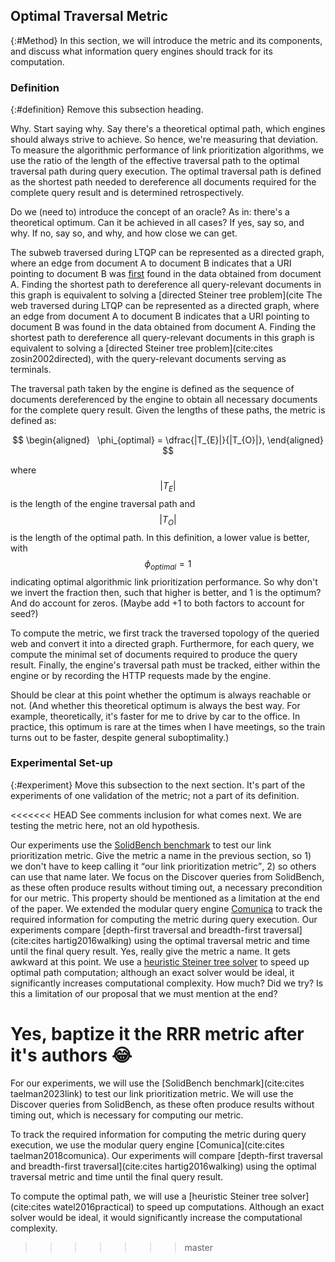 ## Optimal Traversal Metric
{:#Method}
In this section, we will introduce the metric and its components, and discuss what information query engines should track for its computation.

### Definition
{:#definition}
<span class="comment" data-author="RV">Remove this subsection heading.</span>

<span class="comment" data-author="RV">Why. Start saying why. Say there's a theoretical optimal path, which engines should always strive to achieve. So hence, we're measuring that deviation.</span>
To measure the algorithmic performance of link prioritization algorithms, we use the ratio of the length of the effective traversal path to the optimal traversal path during query execution. 
The optimal traversal path is defined as the shortest path needed to dereference all documents required for the complete query result and is determined retrospectively.

<span class="comment" data-author="RV">Do we (need to) introduce the concept of an oracle? As in: there's a theoretical optimum. Can it be achieved in all cases? If yes, say so, and why. If no, say so, and why, and how close we can get.</span>

The subweb traversed during LTQP can be represented as a directed graph, where an edge from document A to document B indicates that a URI pointing to document B was <ins class="comment" data-author="RV">first</ins> found in the data obtained from document A. 
Finding the shortest path to dereference all query-relevant documents in this graph is equivalent to solving a [directed Steiner tree problem](cite
The web traversed during LTQP can be represented as a directed graph, where an edge from document A to document B indicates that a URI pointing to document B was found in the data obtained from document A. 
Finding the shortest path to dereference all query-relevant documents in this graph is equivalent to solving a [directed Steiner tree problem](cite:cites 
zosin2002directed), with the query-relevant documents serving as terminals.

The traversal path taken by the engine is defined as the sequence of documents dereferenced by the engine to obtain all necessary documents for the complete query result. 
Given the lengths of these paths, the metric is defined as:


$$
\begin{aligned}
  \phi_{optimal} = \dfrac{|T_{E}|}{|T_{O}|},
\end{aligned}
$$



where $$ |T_{E}| $$ is the length of the engine traversal path and $$ |T_{O}| $$ is the length of the optimal path. 
In this definition, a lower value is better, with $$ \phi_{optimal} = 1 $$ indicating optimal algorithmic link prioritization performance.
<span class="comment" data-author="RV">So why don't we invert the fraction then, such that higher is better, and 1 is the optimum?</span>
<span class="comment" data-author="RV">And do account for zeros. (Maybe add +1 to both factors to account for seed?)</span>

To compute the metric, we first track the traversed topology of the queried web and convert it into a directed graph. Furthermore, for each query, we compute the minimal set of documents required to produce the query result. 
Finally, the engine's traversal path must be tracked, either within the engine or by recording the HTTP requests made by the engine.

<span class="comment" data-author="RV">Should be clear at this point whether the optimum is always reachable or not. (And whether this theoretical optimum is always the best way. For example, theoretically, it's faster for me to drive by car to the office. In practice, this optimum is rare at the times when I have meetings, so the train turns out to be faster, despite general suboptimality.)</span>

### Experimental Set-up
{:#experiment}
<span class="comment" data-author="RV">Move this subsection to the next section. It's part of the experiments of one validation of the metric; not a part of its definition.</span>

<<<<<<< HEAD
<span class="comment" data-author="RV">See comments inclusion for what comes next. We are testing the metric here, not an old hypothesis.</span>

Our experiments use the [SolidBench benchmark](citetaelman2023link) to test our link prioritization metric. 
<span class="comment" data-author="RV">Give the metric a name in the previous section, so 1) we don't have to keep calling it <q>our link prioritization metric</q>, 2) so others can use that name later.</span>
We focus on the Discover queries from SolidBench, as these often produce results without timing out, a necessary precondition for our metric.
<span class="comment" data-author="RV">This property should be mentioned as a limitation at the end of the paper.</span>
We extended the modular query engine [Comunica](citetaelman2018comunica)
to track the required information for computing the metric during query execution.
Our experiments compare [depth-first traversal and breadth-first traversal](cite:cites hartig2016walking) using the optimal traversal metric and time until the final query result.
<span class="comment" data-author="RV">Yes, really give the metric a name. It gets awkward at this point.</span>
We use a [heuristic Steiner tree solver](citewatel2016practical) to speed up optimal path computation; although an exact solver would be ideal, it significantly increases computational complexity.
<span class="comment" data-author="RV">How much? Did we try? Is this a limitation of our proposal that we must mention at the end?</span>

<span class="comment" data-author="RV">Yes, baptize it the RRR metric after it's authors 😂</span>
=======
For our experiments, we will use the [SolidBench benchmark](cite:cites taelman2023link) to test our link prioritization metric. 
We will use the Discover queries from SolidBench, as these often produce results without timing out, which is necessary for computing our metric.

To track the required information for computing the metric during query execution, we use the modular query engine [Comunica](cite:cites taelman2018comunica).
Our experiments will compare [depth-first traversal and breadth-first traversal](cite:cites hartig2016walking) using the optimal traversal metric and time until the final query result.

To compute the optimal path, we will use a [heuristic Steiner tree solver](cite:cites watel2016practical) to speed up computations. Although an exact solver would be ideal, it would significantly increase the computational complexity.
>>>>>>> master

